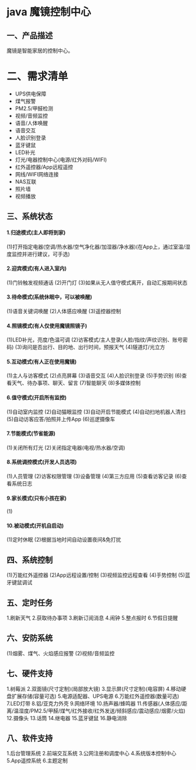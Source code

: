 # java 魔镜控制中心
## 一、产品描述
魔镜是智能家居的控制中心。

# 二、需求清单
* UPS供电保障
* 煤气报警
* PM2.5/甲醛检测
* 视频/音频监控
* 语音/人体唤醒
* 语音交互
* 人脸识别登录
* 蓝牙键鼠
* LED补光
* 灯光/电器控制中心(电源/红外对码/WIFI)
* 红外遥控器/App远程遥控
* 网线/WIFI网络连接
* NAS互联
* 照片墙
* 视频播放

## 三、系统状态
#### 1.归途模式(主人即将到家)
(1)打开指定电器(空调/热水器/空气净化器/加湿器/净水器)(在App上，通过室温/湿度监控并进行建议，可手选)
#### 2.迎宾模式(有人进入室内)
(1)门铃触发视频通话
(2)开门灯
(3)如果从无人值守模式离开，自动汇报期间状态
#### 3.待命模式(系统休眠中，可以被唤醒)
(1)语音关键词唤醒
(2)人体感应唤醒
(3)遥控器控制
#### 4.照镜模式(有人仅使用魔镜照镜子)
(1)LED补光，亮度/色温可调
(2)访客模式/主人登录(人脸/指纹/声纹识别、账号密码)
(3)询问是否出行、目的地、出行时间，预报天气
(4)隧道灯/光立方
#### 5.互动模式(有人正在使用魔镜)
(1)主人与访客模式
(2)点亮屏幕
(3)语音交互
(4)人脸识别登录
(5)手势识别
(6)查看天气、待办事项、聊天、留言
(7)智能聊天
(8)多媒体控制
#### 6.值守模式(开启所有监控)
(1)自动室内监控
(2)自动猫眼监控
(3)自动开启节能模式
(4)自动扫地机器人清扫
(5)自动访客应答/拍照并上传App
(6)巡逻摄像车
#### 7.节能模式(节省能源)
(1)关闭所有灯光
(2)关闭指定电器(电视/热水器/空调)
#### 8.系统调控模式(开发人员选项)
(1)人员管理
(2)访客权限管理
(3)设备管理
(4)第三方应用
(5)查看访客记录
(6)查看系统日志
#### 9.家长模式(只有小孩在家)
(1)
#### 10.被动模式(开机自启动)
(1)定时休眠
(2)根据当地时间自动设置夜间&免打扰

## 四、系统控制
(1)万能红外遥控器
(2)App远程设置/控制
(3)视频监控远程查看
(4)手势控制
(5)蓝牙键鼠调试

## 五、定时任务
1.刷新天气
2.获取待办事项
3.刷新订阅消息
4.闹钟
5.整点报时
6.节假日提醒

## 六、安防系统
(1)烟雾、煤气、火焰感应报警
(2)视频/音频监控

## 七、硬件支持
1.树莓派
2.双面镜(尺寸定制)(局部放大镜)
3.显示屏(尺寸定制)(电容屏)
4.移动硬盘扩展存储(容量可选)
5.电源适配器、UPS电源
6.万能红外遥控器(数量可选)
7.LED灯带
8.铝/亚克力外壳
9.网络环境
10.扬声器/蜂鸣器
11.传感器(人体感应/距离/温湿度/PM2.5/甲醛/煤气/红外接收/红外发送/倾斜感应/震动感应/烟雾/火焰)
12.摄像头
13.话筒
14.继电器
15.蓝牙键鼠
16.静电消除

## 八、软件支持
1.后台管理系统
2.前端交互系统
3.公网注册和调度中心
4.系统版本控制中心
5.App遥控系统
6.主题定制